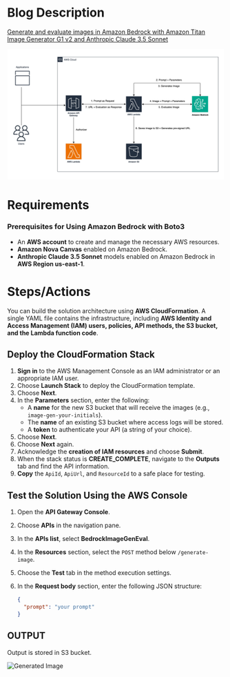 # Blog Description
[Generate and evaluate images in Amazon Bedrock with Amazon Titan Image Generator G1 v2 and Anthropic Claude 3.5 Sonnet](https://aws.amazon.com/blogs/machine-learning/generate-and-evaluate-images-in-amazon-bedrock-with-amazon-titan-image-generator-g1-v2-and-anthropic-claude-3-5-sonnet/)

![Solution](1_solution.jpg)

# Requirements
### Prerequisites for Using Amazon Bedrock with Boto3

- An **AWS account** to create and manage the necessary AWS resources.
- **Amazon Nova Canvas** enabled on Amazon Bedrock.
- **Anthropic Claude 3.5 Sonnet** models enabled on Amazon Bedrock in **AWS Region us-east-1**.

# Steps/Actions

You can build the solution architecture using **AWS CloudFormation**. A single YAML file contains the infrastructure, including **AWS Identity and Access Management (IAM) users, policies, API methods, the S3 bucket, and the Lambda function code**.  

## **Deploy the CloudFormation Stack**
1. **Sign in** to the AWS Management Console as an IAM administrator or an appropriate IAM user.  
2. Choose **Launch Stack** to deploy the CloudFormation template.  
3. Choose **Next**.  
4. In the **Parameters** section, enter the following:
   - A **name** for the new S3 bucket that will receive the images (e.g., `image-gen-your-initials`).  
   - The **name** of an existing S3 bucket where access logs will be stored.  
   - A **token** to authenticate your API (a string of your choice).  
5. Choose **Next**.  
6. Choose **Next** again.  
7. Acknowledge the **creation of IAM resources** and choose **Submit**.  
8. When the stack status is **CREATE_COMPLETE**, navigate to the **Outputs** tab and find the API information.  
9. **Copy** the `ApiId`, `ApiUrl`, and `ResourceId` to a safe place for testing.  

## **Test the Solution Using the AWS Console**
1. Open the **API Gateway Console**.  
2. Choose **APIs** in the navigation pane.  
3. In the **APIs list**, select **BedrockImageGenEval**.  
4. In the **Resources** section, select the `POST` method below `/generate-image`.  
5. Choose the **Test** tab in the method execution settings.  
6. In the **Request body** section, enter the following JSON structure:  

   ```json
   {
     "prompt": "your prompt"
   }

## OUTPUT
Output is stored in S3 bucket.

![Generated Image](1_cloudform_generated_image.png)